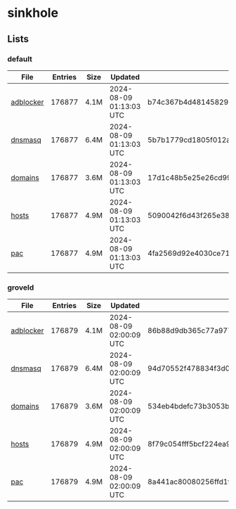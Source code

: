 # sinkhole

## Lists

### default

|File|Entries|Size|Updated|Hash|
|-|-|-|-|-|
|[adblocker](https://raw.githubusercontent.com/groveld/sinkhole/lists/default/adblocker.txt)|176877|4.1M|2024-08-09 01:13:03 UTC|b74c367b4d481458293ff0b185c067324d63074c4e85755cd1611bfb6a5d7701|
|[dnsmasq](https://raw.githubusercontent.com/groveld/sinkhole/lists/default/dnsmasq.txt)|176877|6.4M|2024-08-09 01:13:03 UTC|5b7b1779cd1805f012a8d30a4c80a0297c44c5e22c0585cc4cb93303ca5a6de7|
|[domains](https://raw.githubusercontent.com/groveld/sinkhole/lists/default/domains.txt)|176877|3.6M|2024-08-09 01:13:03 UTC|17d1c48b5e25e26cd99be6d7cbb5d76602eef4152908efa65134f4423bafcf73|
|[hosts](https://raw.githubusercontent.com/groveld/sinkhole/lists/default/hosts.txt)|176877|4.9M|2024-08-09 01:13:03 UTC|5090042f6d43f265e38865950212be97e15944a9cd9506759c3cc564b4f84f5d|
|[pac](https://raw.githubusercontent.com/groveld/sinkhole/lists/default/pac.txt)|176877|4.9M|2024-08-09 01:13:03 UTC|4fa2569d92e4030ce716d357c40698d17a28652bb218e39979b188d0a9f9caa2|

### groveld

|File|Entries|Size|Updated|Hash|
|-|-|-|-|-|
|[adblocker](https://raw.githubusercontent.com/groveld/sinkhole/lists/groveld/adblocker.txt)|176879|4.1M|2024-08-09 02:00:09 UTC|86b88d9db365c77a9774f592ac0515f1afd90890e92023ccdcb270afcb2c370d|
|[dnsmasq](https://raw.githubusercontent.com/groveld/sinkhole/lists/groveld/dnsmasq.txt)|176879|6.4M|2024-08-09 02:00:09 UTC|94d70552f478834f3d0da4f4d0930a7f75e2037895f8e2b1c7ef721aeff11f01|
|[domains](https://raw.githubusercontent.com/groveld/sinkhole/lists/groveld/domains.txt)|176879|3.6M|2024-08-09 02:00:09 UTC|534eb4bdefc73b3053bed480ad1175dfb098cdc37b43cc2c7b566173a211bfd3|
|[hosts](https://raw.githubusercontent.com/groveld/sinkhole/lists/groveld/hosts.txt)|176879|4.9M|2024-08-09 02:00:09 UTC|8f79c054fff5bcf224ea96e283b011067dbe07eb10152a64ad35a2dea43691b6|
|[pac](https://raw.githubusercontent.com/groveld/sinkhole/lists/groveld/pac.txt)|176879|4.9M|2024-08-09 02:00:09 UTC|8a441ac80080256ffd1f1626199e722c80adc5cdbec14dd2b7d040c2fe7817c4|
